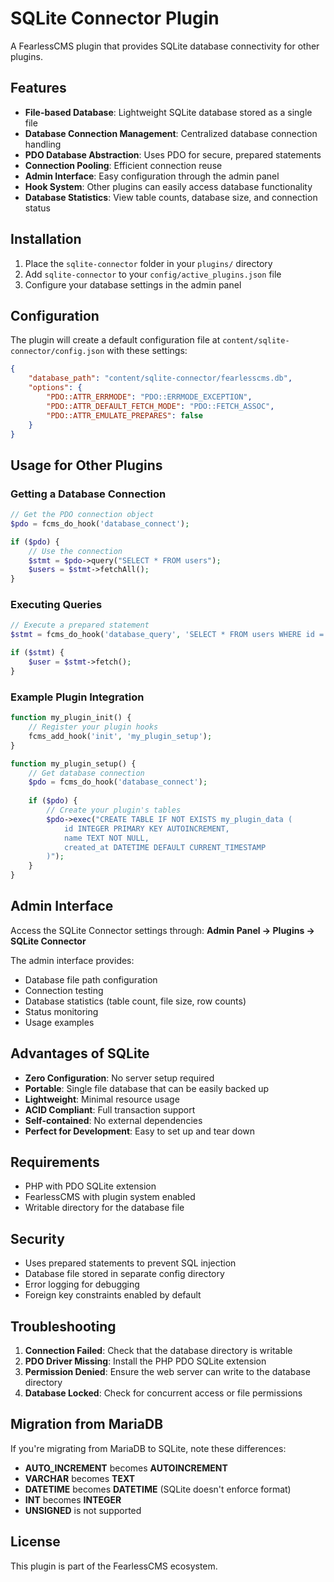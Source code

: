 # SQLite Connector Plugin

A FearlessCMS plugin that provides SQLite database connectivity for other plugins.

## Features

- **File-based Database**: Lightweight SQLite database stored as a single file
- **Database Connection Management**: Centralized database connection handling
- **PDO Database Abstraction**: Uses PDO for secure, prepared statements
- **Connection Pooling**: Efficient connection reuse
- **Admin Interface**: Easy configuration through the admin panel
- **Hook System**: Other plugins can easily access database functionality
- **Database Statistics**: View table counts, database size, and connection status

## Installation

1. Place the `sqlite-connector` folder in your `plugins/` directory
2. Add `sqlite-connector` to your `config/active_plugins.json` file
3. Configure your database settings in the admin panel

## Configuration

The plugin will create a default configuration file at `content/sqlite-connector/config.json` with these settings:

```json
{
    "database_path": "content/sqlite-connector/fearlesscms.db",
    "options": {
        "PDO::ATTR_ERRMODE": "PDO::ERRMODE_EXCEPTION",
        "PDO::ATTR_DEFAULT_FETCH_MODE": "PDO::FETCH_ASSOC",
        "PDO::ATTR_EMULATE_PREPARES": false
    }
}
```

## Usage for Other Plugins

### Getting a Database Connection

```php
// Get the PDO connection object
$pdo = fcms_do_hook('database_connect');

if ($pdo) {
    // Use the connection
    $stmt = $pdo->query("SELECT * FROM users");
    $users = $stmt->fetchAll();
}
```

### Executing Queries

```php
// Execute a prepared statement
$stmt = fcms_do_hook('database_query', 'SELECT * FROM users WHERE id = ?', [1]);

if ($stmt) {
    $user = $stmt->fetch();
}
```

### Example Plugin Integration

```php
function my_plugin_init() {
    // Register your plugin hooks
    fcms_add_hook('init', 'my_plugin_setup');
}

function my_plugin_setup() {
    // Get database connection
    $pdo = fcms_do_hook('database_connect');
    
    if ($pdo) {
        // Create your plugin's tables
        $pdo->exec("CREATE TABLE IF NOT EXISTS my_plugin_data (
            id INTEGER PRIMARY KEY AUTOINCREMENT,
            name TEXT NOT NULL,
            created_at DATETIME DEFAULT CURRENT_TIMESTAMP
        )");
    }
}
```

## Admin Interface

Access the SQLite Connector settings through:
**Admin Panel → Plugins → SQLite Connector**

The admin interface provides:
- Database file path configuration
- Connection testing
- Database statistics (table count, file size, row counts)
- Status monitoring
- Usage examples

## Advantages of SQLite

- **Zero Configuration**: No server setup required
- **Portable**: Single file database that can be easily backed up
- **Lightweight**: Minimal resource usage
- **ACID Compliant**: Full transaction support
- **Self-contained**: No external dependencies
- **Perfect for Development**: Easy to set up and tear down

## Requirements

- PHP with PDO SQLite extension
- FearlessCMS with plugin system enabled
- Writable directory for the database file

## Security

- Uses prepared statements to prevent SQL injection
- Database file stored in separate config directory
- Error logging for debugging
- Foreign key constraints enabled by default

## Troubleshooting

1. **Connection Failed**: Check that the database directory is writable
2. **PDO Driver Missing**: Install the PHP PDO SQLite extension
3. **Permission Denied**: Ensure the web server can write to the database directory
4. **Database Locked**: Check for concurrent access or file permissions

## Migration from MariaDB

If you're migrating from MariaDB to SQLite, note these differences:

- **AUTO_INCREMENT** becomes **AUTOINCREMENT**
- **VARCHAR** becomes **TEXT**
- **DATETIME** becomes **DATETIME** (SQLite doesn't enforce format)
- **INT** becomes **INTEGER**
- **UNSIGNED** is not supported

## License

This plugin is part of the FearlessCMS ecosystem. 